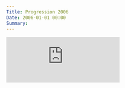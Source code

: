 ```yaml
---
Title: Progression 2006
Date: 2006-01-01 00:00
Summary:
---
```


<!--
Tags: About, About Music, Continuous DJ Mix
Summary: Continuous DJ Mix / Tech House, Deep Tech House, Progressive House
-->

<!--
### Description

* Continuous DJ Mix
* Genre: Tech House, Deep Tech House, Progressive House
-->

<div class="mixcloud-container">
    <iframe height="120" src="https://www.mixcloud.com/widget/iframe/?hide_cover=1&light=1&hide_artwork=1&feed=%2Ftkmix%2Fprogression-2006%2F" frameborder="0" ></iframe>
</div>
